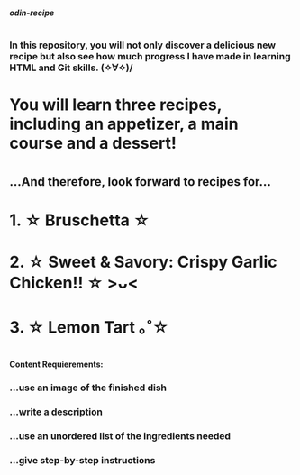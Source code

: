 ##### odin-recipe
#
### In this repository, you will not only discover a delicious new recipe but also see how much progress I have made in learning HTML and Git skills. (✧∀✧)/
# You will learn three recipes, including an appetizer, a main course and a dessert! 
#
#
##   ...And therefore, look forward to recipes for...
    
#    1.  ☆ Bruschetta ☆
#    2.  ☆ Sweet & Savory: Crispy Garlic Chicken!! ☆ >ᴗ<
#    3.  ☆ Lemon Tart ｡˚☆ 
#
#
#
#
#
#
#
#### Content Requierements:

### ...use an image of the finished dish
### ...write a description
### ...use an unordered list of the ingredients needed
### ...give step-by-step instructions
